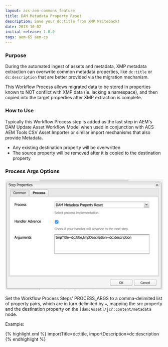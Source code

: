 ```yaml
---
layout: acs-aem-commons_feature
title: DAM Metadata Property Reset
description: Save your dc:title from XMP Writeback!
date: 2013-10-02
initial-release: 1.0.0
tags: aem-65 aem-cs
---
```


### Purpose

During the automated ingest of assets and metadata, XMP metadata extraction can overwrite common metadata properties, like `dc:title` or `dc:description` that are better provided via the migration mechanism.

This Workflow Process allows migrated data to be stored in properties known to NOT conflict with XMP data (ie. lacking a namespace), and then copied into the target properties after XMP extraction is complete.

### How to Use

Typically this Workflow Process step is added as the last step in AEM's DAM Update Asset Workflow Model when used in conjunction with ACS AEM Tools CSV Asset Importer or similar import mechanisms that also provide Metadata.

* Any existing destination property will be overwritten
* The source property will be removed after it is copied to the destination property

### Process Args Options

![Process Args](images/config.png)

Set the Workflow Process Steps' PROCESS_ARGS to a comma-delimited list of property pairs, which are in turn delimited by `=`, mapping the src property and the destination property on the `[dam:Asset]/jcr:content/metadata` node.

Example:

{% highlight xml %}
importTitle=dc:title,
importDescription=dc:description
{% endhighlight %}
